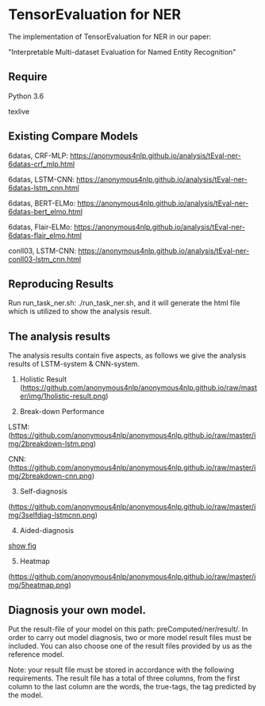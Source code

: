 # TensorEvaluation for NER
The implementation of TensorEvaluation for NER in our paper:

"Interpretable Multi-dataset Evaluation for Named Entity Recognition"


## Require
Python 3.6

texlive 

## Existing Compare Models 
6datas, CRF-MLP: https://anonymous4nlp.github.io/analysis/tEval-ner-6datas-crf_mlp.html

6datas, LSTM-CNN: https://anonymous4nlp.github.io/analysis/tEval-ner-6datas-lstm_cnn.html

6datas, BERT-ELMo: https://anonymous4nlp.github.io/analysis/tEval-ner-6datas-bert_elmo.html

6datas, Flair-ELMo: https://anonymous4nlp.github.io/analysis/tEval-ner-6datas-flair_elmo.html

conll03, LSTM-CNN: https://anonymous4nlp.github.io/analysis/tEval-ner-conll03-lstm_cnn.html


## Reproducing Results
Run run_task_ner.sh: ./run_task_ner.sh, and it will generate the html file which is utilized to show the analysis result. 

## The analysis results
The analysis results contain five aspects, as follows we give the analysis results of LSTM-system & CNN-system.
1) Holistic Result
(https://github.com/anonymous4nlp/anonymous4nlp.github.io/raw/master/img/1holistic-result.png)

2) Break-down Performance

LSTM: (https://github.com/anonymous4nlp/anonymous4nlp.github.io/raw/master/img/2breakdown-lstm.png)

CNN: (https://github.com/anonymous4nlp/anonymous4nlp.github.io/raw/master/img/2breakdown-cnn.png)

3) Self-diagnosis

(https://github.com/anonymous4nlp/anonymous4nlp.github.io/raw/master/img/3selfdiag-lstmcnn.png)

4) Aided-diagnosis

[show fig](https://github.com/anonymous4nlp/anonymous4nlp.github.io/raw/master/img/4compdiag-lstmcnn.png)

5) Heatmap

(https://github.com/anonymous4nlp/anonymous4nlp.github.io/raw/master/img/5heatmap.png)


## Diagnosis your own model.
Put the result-file of your model on this path: preComputed/ner/result/. In order to carry out model diagnosis, two or more model result files must be included. You can also choose one of the result files provided by us as the reference model.

Note: your result file must be stored in accordance with the following requirements. The result file has a total of three columns, from the first column to the last column are the words, the true-tags, the tag predicted by the model.

